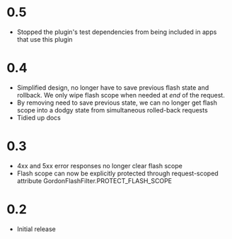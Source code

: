# 0.5
* Stopped the plugin's test dependencies from being included in apps that use this plugin

# 0.4
* Simplified design, no longer have to save previous flash state and rollback. We only wipe flash scope when needed at *end* of the request.
* By removing need to save previous state, we can no longer get flash scope into a dodgy state from simultaneous rolled-back requests
* Tidied up docs

# 0.3
* 4xx and 5xx error responses no longer clear flash scope
* Flash scope can now be explicitly protected through request-scoped attribute GordonFlashFilter.PROTECT_FLASH_SCOPE

# 0.2
* Initial release